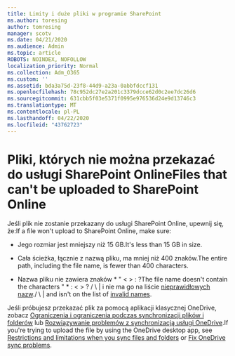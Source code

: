```yaml
---
title: Limity i duże pliki w programie SharePoint
ms.author: toresing
author: tomresing
manager: scotv
ms.date: 04/21/2020
ms.audience: Admin
ms.topic: article
ROBOTS: NOINDEX, NOFOLLOW
localization_priority: Normal
ms.collection: Adm_O365
ms.custom: ''
ms.assetid: bda3a75d-23f8-44d9-a23a-0abbfdccf131
ms.openlocfilehash: 78c952dc27e2a201c3379dcce62d0c2ee7dc26d6
ms.sourcegitcommit: 631cbb5f03e5371f0995e976536d24e9d13746c3
ms.translationtype: MT
ms.contentlocale: pl-PL
ms.lasthandoff: 04/22/2020
ms.locfileid: "43762723"
---
```

# <a name="files-that-cant-be-uploaded-to-sharepoint-online"></a><span data-ttu-id="1ecef-102">Pliki, których nie można przekazać do usługi SharePoint Online</span><span class="sxs-lookup"><span data-stu-id="1ecef-102">Files that can't be uploaded to SharePoint Online</span></span>

<span data-ttu-id="1ecef-103">Jeśli plik nie zostanie przekazany do usługi SharePoint Online, upewnij się, że:</span><span class="sxs-lookup"><span data-stu-id="1ecef-103">If a file won't upload to SharePoint Online, make sure:</span></span>
  
- <span data-ttu-id="1ecef-104">Jego rozmiar jest mniejszy niż 15 GB.</span><span class="sxs-lookup"><span data-stu-id="1ecef-104">It's less than 15 GB in size.</span></span>
    
- <span data-ttu-id="1ecef-105">Cała ścieżka, łącznie z nazwą pliku, ma mniej niż 400 znaków.</span><span class="sxs-lookup"><span data-stu-id="1ecef-105">The entire path, including the file name, is fewer than 400 characters.</span></span>
    
- <span data-ttu-id="1ecef-106">Nazwa pliku nie zawiera znaków \* " \< \> : ?</span><span class="sxs-lookup"><span data-stu-id="1ecef-106">The file name doesn't contain the characters " \* : \< \> ?</span></span> <span data-ttu-id="1ecef-107">/ \ | i nie ma go na liście [nieprawidłowych nazw](https://go.microsoft.com/fwlink/?linkid=866430).</span><span class="sxs-lookup"><span data-stu-id="1ecef-107">/ \ | and isn't on the list of [invalid names](https://go.microsoft.com/fwlink/?linkid=866430).</span></span>
    
<span data-ttu-id="1ecef-108">Jeśli próbujesz przekazać plik za pomocą aplikacji klasycznej OneDrive, zobacz [Ograniczenia i ograniczenia podczas synchronizacji plików i folderów](httpsbv://go.microsoft.com/fwlink/p/?LinkID=717734) lub [Rozwiązywanie problemów z synchronizacją usługi OneDrive](https://go.microsoft.com/fwlink/?linkid=866431).</span><span class="sxs-lookup"><span data-stu-id="1ecef-108">If you're trying to upload the file by using the OneDrive desktop app, see [Restrictions and limitations when you sync files and folders](httpsbv://go.microsoft.com/fwlink/p/?LinkID=717734) or [Fix OneDrive sync problems](https://go.microsoft.com/fwlink/?linkid=866431).</span></span>
  

